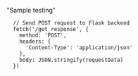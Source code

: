 "Sample testing"

      // Send POST request to Flask backend
      fetch('/get_response', {
        method: 'POST',
        headers: {
          'Content-Type': 'application/json'
        },
        body: JSON.stringify(requestData)
      })
